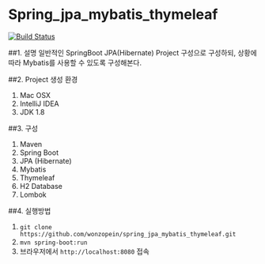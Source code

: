 # Spring_jpa_mybatis_thymeleaf
[![Build Status](https://travis-ci.org/wonzopein/spring_boot_jpa_mybatis_thymeleaf.svg?branch=master)](https://travis-ci.org/wonzopein/spring_boot_jpa_mybatis_thymeleaf)


##1. 설명
일반적인 SpringBoot JPA(Hibernate) Project 구성으로 구성하되, 상황에 따라 Mybatis를 사용할 수 있도록 구성해본다.

##2. Project 생성 환경
1. Mac OSX
2. IntelliJ IDEA
3. JDK 1.8

##3. 구성
1. Maven
2. Spring Boot
3. JPA (Hibernate)
4. Mybatis
5. Thymeleaf
6. H2 Database
7. Lombok

##4. 실행방법
1. `git clone https://github.com/wonzopein/spring_jpa_mybatis_thymeleaf.git`
2. `mvn spring-boot:run`
3. 브라우저에서 `http://localhost:8080` 접속